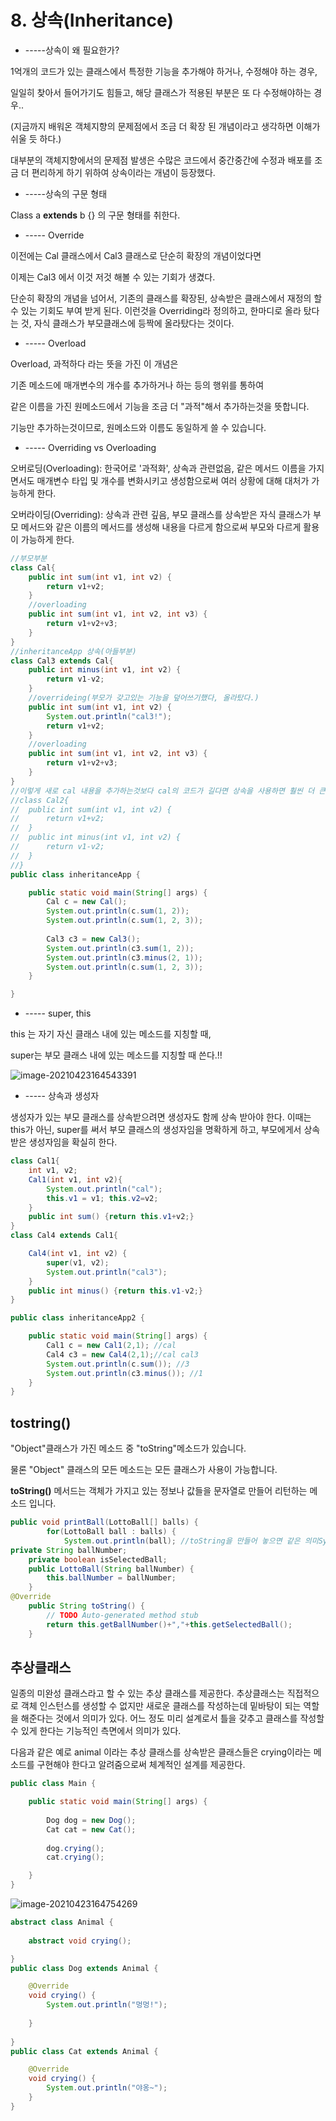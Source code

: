 # 8. 상속(Inheritance)

- -----상속이 왜 필요한가?

1억개의 코드가 있는 클래스에서 특정한 기능을 추가해야 하거나, 수정해야 하는 경우,

일일히 찾아서 들어가기도 힘들고, 해당 클래스가 적용된 부분은 또 다 수정해야하는 경우..

(지금까지 배워온 객체지향의 문제점에서 조금 더 확장 된 개념이라고 생각하면 이해가 쉬울 듯 하다.)

대부분의 객체지향에서의 문제점 발생은 수많은 코드에서 중간중간에 수정과 배포를 조금 더 편리하게 하기 위하여 상속이라는 개념이 등장했다.

- -----상속의 구문 형태

Class a **extends** b {} 의 구문 형태를 취한다.

- ----- Override

이전에는 Cal 클래스에서 Cal3 클래스로 단순히 확장의 개념이었다면

이제는 Cal3 에서 이것 저것 해볼 수 있는 기회가 생겼다.

단순히 확장의 개념을 넘어서, 기존의 클래스를 확장된, 상속받은 클래스에서 재정의 할 수 있는 기회도 부여 받게 된다. 이런것을 Overriding라 정의하고, 한마디로 올라 탔다는 것, 자식 클래스가 부모클래스에 등짝에 올라탔다는 것이다.

- ----- Overload

Overload, 과적하다 라는 뜻을 가진 이 개념은

기존 메소드에 매개변수의 개수를 추가하거나 하는 등의 행위를 통하여

같은 이름을 가진 원메소드에서 기능을 조금 더 "과적"해서 추가하는것을 뜻합니다.

기능만 추가하는것이므로, 원메소드와 이름도 동일하게 쓸 수 있습니다.

- ----- Overriding vs Overloading

오버로딩(Overloading): 한국어로 '과적화', 상속과 관련없음, 같은 메서드 이름을 가지면서도 매개변수 타입 및 개수를 변화시키고 생성함으로써 여러 상황에 대해 대처가 가능하게 한다.

오버라이딩(Overriding): 상속과 관련 깊음, 부모 클래스를 상속받은 자식 클래스가 부모 메서드와 같은 이름의 메서드를 생성해 내용을 다르게 함으로써 부모와 다르게 활용이 가능하게 한다.

```java
//부모부분
class Cal{
	public int sum(int v1, int v2) {
		return v1+v2;
	}
	//overloading
	public int sum(int v1, int v2, int v3) {
		return v1+v2+v3;
	}
}
//inheritanceApp 상속(아들부분)
class Cal3 extends Cal{
	public int minus(int v1, int v2) {
		return v1-v2;
	}
	//overrideing(부모가 갖고있는 기능을 덮어쓰기했다, 올라탔다.)
	public int sum(int v1, int v2) {
		System.out.println("cal3!");
		return v1+v2;
	}
	//overloading
	public int sum(int v1, int v2, int v3) {
		return v1+v2+v3;
	}
}
//이렇게 새로 cal 내용을 추가하는것보다 cal의 코드가 길다면 상속을 사용하면 훨씬 더 큰 강점을 지닌다. 
//class Cal2{
//	public int sum(int v1, int v2) {
//		return v1+v2;
//	}
//	public int minus(int v1, int v2) {
//		return v1-v2;
//	}
//}
public class inheritanceApp {

	public static void main(String[] args) {
		Cal c = new Cal();
		System.out.println(c.sum(1, 2));
		System.out.println(c.sum(1, 2, 3));
		
		Cal3 c3 = new Cal3();
		System.out.println(c3.sum(1, 2));
		System.out.println(c3.minus(2, 1));
		System.out.println(c.sum(1, 2, 3));
	}

}
```

- ----- super, this

this 는 자기 자신 클래스 내에 있는 메소드를 지칭할 때,

super는 부모 클래스 내에 있는 메소드를 지칭할 때 쓴다.!!

![image-20210423164543391](C:\Users\aodeh\AppData\Roaming\Typora\typora-user-images\image-20210423164543391.png)

- ----- 상속과 생성자

생성자가 있는 부모 클래스를 상속받으려면 생성자도 함께 상속 받아야 한다. 이때는 this가 아닌, super를 써서 부모 클래스의 생성자임을 명확하게 하고, 부모에게서 상속받은 생성자임을 확실히 한다.

```java
class Cal1{
	int v1, v2;
	Cal1(int v1, int v2){
		System.out.println("cal");
		this.v1 = v1; this.v2=v2;
	}
	public int sum() {return this.v1+v2;}
}
class Cal4 extends Cal1{

	Cal4(int v1, int v2) {
		super(v1, v2);
		System.out.println("cal3");
	}
	public int minus() {return this.v1-v2;}
}

public class inheritanceApp2 {

	public static void main(String[] args) {
		Cal1 c = new Cal1(2,1); //cal
		Cal4 c3 = new Cal4(2,1);//cal cal3
		System.out.println(c.sum()); //3
		System.out.println(c3.minus()); //1
	}
}
```

## tostring()

"Object"클래스가 가진 메소드 중 "toString"메소드가 있습니다.

물론 "Object" 클래스의 모든 메소드는 모든 클래스가 사용이 가능합니다.

**toString()** 메서드는 객체가 가지고 있는 정보나 값들을 문자열로 만들어 리턴하는 메소드 입니다.

```java
public void printBall(LottoBall[] balls) {
		for(LottoBall ball : balls) {
			System.out.println(ball); //toString을 만들어 놓으면 같은 의미System.out.println(ball.toString());
private String ballNumber;
	private boolean isSelectedBall;
	public LottoBall(String ballNumber) {
		this.ballNumber = ballNumber;
	}
@Override
	public String toString() {
		// TODO Auto-generated method stub
		return this.getBallNumber()+","+this.getSelectedBall();
	}
```



## 추상클래스

일종의 미완성 클래스라고 할 수 있는 추상 클래스를 제공한다. 추상클래스는 직접적으로 객체 인스턴스를 생성할 수 없지만 새로운 클래스를 작성하는데 밑바탕이 되는 역할을 해준다는 것에서 의미가 있다. 어느 정도 미리 설계로서 틀을 갖추고 클래스를 작성할 수 있게 한다는 기능적인 측면에서 의미가 있다.

다음과 같은 예로 animal 이라는 추상 클래스를 상속받은 클래스들은 crying이라는 메소드를 구현해야 한다고 알려줌으로써 체계적인 설계를 제공한다.

```java
public class Main {

	public static void main(String[] args) {
		
		Dog dog = new Dog();
		Cat cat = new Cat();
		
		dog.crying();
		cat.crying();

	}
}
```

![image-20210423164754269](C:\Users\aodeh\AppData\Roaming\Typora\typora-user-images\image-20210423164754269.png)

```java
abstract class Animal {
	
	abstract void crying();

}
public class Dog extends Animal {

	@Override
	void crying() {
		System.out.println("멍멍!");
			
	}
 
}
public class Cat extends Animal {

	@Override
	void crying() {
		System.out.println("야옹~");
	}
}
```